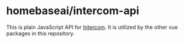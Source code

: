 # homebaseai/intercom-api

This is plain JavaScript API for [Intercom](https://www.intercom.com/). It is
utilized by the other vue packages in this repository.
